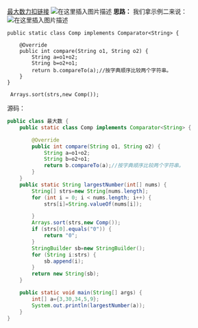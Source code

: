 [最大数力扣链接](https://leetcode-cn.com/problems/largest-number/)
![在这里插入图片描述](https://img-blog.csdnimg.cn/20201027211530210.png?x-oss-process=image/watermark,type_ZmFuZ3poZW5naGVpdGk,shadow_10,text_aHR0cHM6Ly9ibG9nLmNzZG4ubmV0L3FxXzQxNTUyMzMx,size_16,color_FFFFFF,t_70#pic_center)
**思路：**
我们拿示例二来说：
![在这里插入图片描述](https://img-blog.csdnimg.cn/20201027213230525.png?x-oss-process=image/watermark,type_ZmFuZ3poZW5naGVpdGk,shadow_10,text_aHR0cHM6Ly9ibG9nLmNzZG4ubmV0L3FxXzQxNTUyMzMx,size_16,color_FFFFFF,t_70#pic_center)
```
public static class Comp implements Comparator<String> {

    @Override
    public int compare(String o1, String o2) {
        String a=o1+o2;
        String b=o2+o1;
        return b.compareTo(a);//按字典顺序比较两个字符串。
    }
}
```
```
 Arrays.sort(strs,new Comp());
```

源码：
```java
public class 最大数 {
    public static class Comp implements Comparator<String> {

        @Override
        public int compare(String o1, String o2) {
            String a=o1+o2;
            String b=o2+o1;
            return b.compareTo(a);//按字典顺序比较两个字符串。
        }
    }
    public static String largestNumber(int[] nums) {
        String[] strs=new String[nums.length];
        for (int i = 0; i < nums.length; i++) {
            strs[i]=String.valueOf(nums[i]);

        }
        Arrays.sort(strs,new Comp());
        if (strs[0].equals("0")) {
            return "0";
        }
        StringBuilder sb=new StringBuilder();
        for (String i:strs) {
            sb.append(i);
        }
        return new String(sb);
    }

    public static void main(String[] args) {
        int[] a={3,30,34,5,9};
        System.out.println(largestNumber(a));
    }
}
```